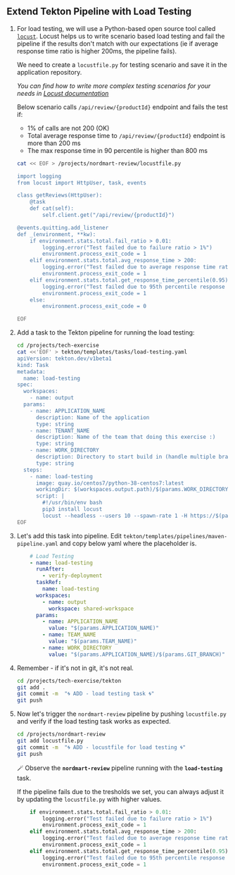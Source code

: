 ## Extend Tekton Pipeline with Load Testing

1. For load testing, we will use a Python-based open source tool called <span style="color:blue;">[`locust`](https://docs.locust.io/en/stable/index.html)</span>. Locust helps us to write scenario based load testing and fail the pipeline if the results don't match with our expectations (ie if average response time ratio is higher 200ms, the pipeline fails).

    We need to create a `locustfile.py` for testing scenario and save it in the application repository.

    _You can find how to write more complex testing scenarios for your needs in <span style="color:blue;">[Locust documentation](https://docs.locust.io/en/stable/writing-a-locustfile.html)_</span>

    Below scenario calls `/api/review/{productId}` endpoint and fails the test if:
    - 1% of calls are not 200 (OK)
    - Total average response time to `/api/review/{productId}` endpoint is more than 200 ms
    - The max response time in 90 percentile is higher than 800 ms

    ```bash
    cat << EOF > /projects/nordmart-review/locustfile.py

    import logging
    from locust import HttpUser, task, events

    class getReviews(HttpUser):
        @task
        def cat(self):
            self.client.get("/api/review/{productId}")

    @events.quitting.add_listener
    def _(environment, **kw):
        if environment.stats.total.fail_ratio > 0.01:
            logging.error("Test failed due to failure ratio > 1%")
            environment.process_exit_code = 1
        elif environment.stats.total.avg_response_time > 200:
            logging.error("Test failed due to average response time ratio > 200 ms")
            environment.process_exit_code = 1
        elif environment.stats.total.get_response_time_percentile(0.95) > 800:
            logging.error("Test failed due to 95th percentile response time > 800 ms")
            environment.process_exit_code = 1
        else:
            environment.process_exit_code = 0

    EOF
    ```

2. Add a task to the Tekton pipeline for running the load testing:

    ```bash
    cd /projects/tech-exercise
    cat <<'EOF' > tekton/templates/tasks/load-testing.yaml
    apiVersion: tekton.dev/v1beta1
    kind: Task
    metadata:
      name: load-testing
    spec:
      workspaces:
        - name: output
      params:
        - name: APPLICATION_NAME
          description: Name of the application
          type: string
        - name: TENANT_NAME
          description: Name of the team that doing this exercise :)
          type: string
        - name: WORK_DIRECTORY
          description: Directory to start build in (handle multiple branches)
          type: string
      steps:
        - name: load-testing
          image: quay.io/centos7/python-38-centos7:latest
          workingDir: $(workspaces.output.path)/$(params.WORK_DIRECTORY)
          script: |
            #!/usr/bin/env bash
            pip3 install locust
            locust --headless --users 10 --spawn-rate 1 -H https://$(params.APPLICATION_NAME)-$(params.TEAM_NAME)-test.{{ .Values.cluster_domain }} --run-time 1m --loglevel INFO --only-summary 
    EOF
    ```

3. Let's add this task into pipeline. Edit `tekton/templates/pipelines/maven-pipeline.yaml` and copy below yaml where the placeholder is.

    ```yaml
        # Load Testing
        - name: load-testing
          runAfter:
            - verify-deployment
          taskRef:
            name: load-testing
          workspaces:
            - name: output
              workspace: shared-workspace
          params:
            - name: APPLICATION_NAME
              value: "$(params.APPLICATION_NAME)"
            - name: TEAM_NAME
              value: "$(params.TEAM_NAME)"
            - name: WORK_DIRECTORY
              value: "$(params.APPLICATION_NAME)/$(params.GIT_BRANCH)"
    ```

4. Remember -  if it's not in git, it's not real.

    ```bash
    cd /projects/tech-exercise/tekton
    git add .
    git commit -m  "🌀 ADD - load testing task 🌀"
    git push
    ```

5. Now let's trigger the `nordmart-review` pipeline by pushing `locustfile.py` and verify if the load testing task works as expected.

    ```bash
    cd /projects/nordmart-review
    git add locustfile.py
    git commit -m  "🌀 ADD - locustfile for load testing 🌀"
    git push
    ```

    🪄 Observe the **`nordmart-review`** pipeline running with the **`load-testing`** task.

    If the pipeline fails due to the tresholds we set, you can always adjust it by updating the `locustfile.py` with higher values.

    ```py
        if environment.stats.total.fail_ratio > 0.01:
            logging.error("Test failed due to failure ratio > 1%")
            environment.process_exit_code = 1
        elif environment.stats.total.avg_response_time > 200:
            logging.error("Test failed due to average response time ratio > 200 ms")
            environment.process_exit_code = 1
        elif environment.stats.total.get_response_time_percentile(0.95) > 800:
            logging.error("Test failed due to 95th percentile response time > 800 ms")
            environment.process_exit_code = 1
    ```
